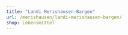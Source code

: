 ```yaml
---
title: "Landi Merishausen-Bargen"
url: /merishausen/landi-merishausen-bargen/
shop: Lebensmittel
---
```

